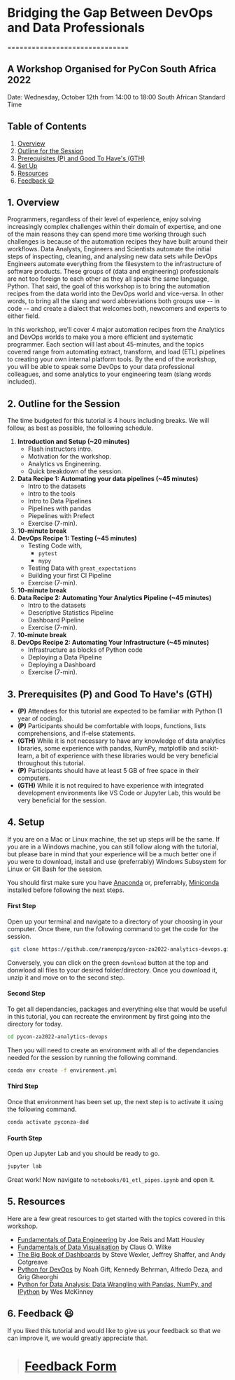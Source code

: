 # Bridging the Gap Between DevOps and Data Professionals
==============================
## A Workshop Organised for PyCon South Africa 2022


Date: Wednesday, October 12th from 14:00 to 18:00 South African Standard Time

## Table of Contents
1. [Overview](#1.-Overview)
2. [Outline for the Session](#2.-Outline-for-the-Session)
3. [Prerequisites (P) and Good To Have's (GTH)](#3.-Prerequisites-(P)-and-Good-To-Have's-(GTH))
4. [Set Up](#4.-Set-Up)
5. [Resources](#5.-Resources)
6. [Feedback 😃](#6.-Feedback-😃)


## 1. Overview

Programmers, regardless of their level of experience, enjoy solving increasingly complex challenges within their domain of expertise, and one of the main reasons they can spend more time working through such challenges is because of the automation recipes they have built around their workflows. Data Analysts, Engineers and Scientists automate the initial steps of inspecting, cleaning, and analysing new data sets while DevOps Engineers automate everything from the filesystem to the infrastructure of software products. These groups of (data and engineering) professionals are not too foreign to each other as they all speak the same language, Python. That said, the goal of this workshop is to bring the automation recipes from the data world into the DevOps world and vice-versa. In other words, to bring all the slang and word abbreviations both groups use -- in code -- and create a dialect that welcomes both, newcomers and experts to either field.

In this workshop, we'll cover 4 major automation recipes from the Analytics and DevOps worlds to make you a more efficient and systematic programmer. Each section will last about 45-minutes, and the topics covered range from automating extract, transform, and load (ETL) pipelines to creating your own internal platform tools. By the end of the workshop, you will be able to speak some DevOps to your data professional colleagues, and some analytics to your engineering team (slang words included).

## 2. Outline for the Session

The time budgeted for this tutorial is 4 hours including breaks. We will follow, as best as possible, the following schedule.

1. **Introduction and Setup (~20 minutes)**
   - Flash instructors intro.
   - Motivation for the workshop.
   - Analytics vs Engineering.
   - Quick breakdown of the session.
2. **Data Recipe 1: Automating your data pipelines (~45 minutes)**
   - Intro to the datasets
   - Intro to the tools
   - Intro to Data Pipelines
   - Pipelines with pandas
   - Piepelines with Prefect
   - Exercise (7-min).
3. **10-minute break**
4. **DevOps Recipe 1: Testing (~45 minutes)**
   - Testing Code with,
       - `pytest`
       - `mypy`
   - Testing Data with `great_expectations`
   - Building your first CI Pipeline
   - Exercise (7-min).
5. **10-minute break**
6. **Data Recipe 2: Automating Your Analytics Pipeline (~45 minutes)**
   - Intro to the datasets
   - Descriptive Statistics Pipeline
   - Dashboard Pipeline
   - Exercise (7-min).
7. **10-minute break**
8. **DevOps Recipe 2: Automating Your Infrastructure (~45 minutes)**
   - Infrastructure as blocks of Python code
   - Deploying a Data Pipeline
   - Deploying a Dashboard
   - Exercise (7-min).


## 3. Prerequisites (P) and Good To Have's (GTH)

- **(P)** Attendees for this tutorial are expected to be familiar with Python (1 year of coding). 
- **(P)** Participants should be comfortable with loops, functions, lists comprehensions, and if-else statements.
- **(GTH)** While it is not necessary to have any knowledge of data analytics libraries, some experience with pandas, NumPy, matplotlib and scikit-learn, a bit of experience with these libraries would be very beneficial throughout this tutorial.
- **(P)** Participants should have at least 5 GB of free space in their computers.
- **(GTH)** While it is not required to have experience with integrated development environments like VS Code or Jupyter Lab, this would be very beneficial for the session.


## 4. Setup

If you are on a Mac or Linux machine, the set up steps will be the same. If you are in a Windows machine, you can still follow along with the tutorial, but please bare in mind that your experience  will be a much better one if you were to download, install and use (preferrably) Windows Subsystem for Linux or Git Bash for the session.

You should first make sure you have [Anaconda](https://www.anaconda.com/products/individual#download-section) or, preferrably, [Miniconda](https://docs.conda.io/en/latest/miniconda.html) installed before following the next steps.

#### First Step

Open up your terminal and navigate to a directory of your choosing in your computer. Once there, run the following command to get the code for the session.

```sh
 git clone https://github.com/ramonpzg/pycon-za2022-analytics-devops.git
```

Conversely, you can click on the green `download` button at the top and donwload all files to your desired folder/directory. Once you download it, unzip it and move on to the second step.

#### Second Step

To get all dependancies, packages and everything else that would be useful in this tutorial, you can recreate the environment by first going into the directory for today.

```sh
cd pycon-za2022-analytics-devops
```

Then you will need to create an environment with all of the dependancies needed for the session by running the following command.

```sh
conda env create -f environment.yml
```

#### Third Step

Once that environment has been set up, the next step is to activate it using the following command.

```sh
conda activate pyconza-dad
```

#### Fourth Step

Open up Jupyter Lab and you should be ready to go.

```sh
jupyter lab
```

Great work! Now navigate to `notebooks/01_etl_pipes.ipynb` and open it.


## 5. Resources

Here are a few great resources to get started with the topics covered in this workshop.

- [Fundamentals of Data Engineering](https://www.oreilly.com/library/view/fundamentals-of-data/9781098108298/) by Joe Reis and Matt Housley
- [Fundamentals of Data Visualisation](https://clauswilke.com/dataviz/) by Claus O. Wilke
- [The Big Book of Dashboards](http://bigbookofdashboards.com/) by Steve Wexler, Jeffrey Shaffer, and Andy Cotgreave
- [Python for DevOps](https://www.amazon.com/Python-DevOps-Ruthlessly-Effective-Automation/dp/149205769X) by Noah Gift, Kennedy Behrman, Alfredo Deza, and Grig Gheorghi
- [Python for Data Analysis: Data Wrangling with Pandas, NumPy, and IPython](https://wesmckinney.com/book/) by Wes McKinney

## 6. Feedback 😃

If you liked this tutorial and would like to give us your feedback so that we can improve it, we would greatly appreciate that.

> # [Feedback Form](https://forms.gle/cuW4B5cdSL8DaLnR8)
